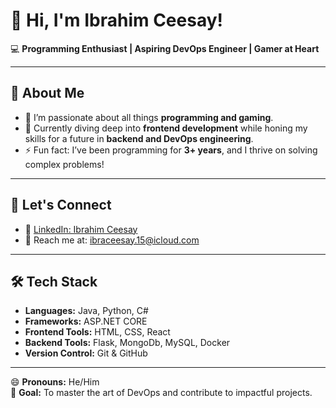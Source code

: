 
# 👋 Hi, I'm Ibrahim Ceesay!  

💻 **Programming Enthusiast | Aspiring DevOps Engineer | Gamer at Heart**  

---

## 🚀 About Me  

- 👀 I’m passionate about all things **programming and gaming**.  
- 🌱 Currently diving deep into **frontend development** while honing my skills for a future in **backend and DevOps engineering**.  
- ⚡ Fun fact: I’ve been programming for **3+ years**, and I thrive on solving complex problems!  

---

## 🔗 Let's Connect  

- 💼 [LinkedIn: Ibrahim Ceesay](https://www.linkedin.com/in/ibrahim-ceesay-631861285/)  
- 📧 Reach me at: [ibraceesay.15@icloud.com](mailto:ibraceesay.15@icloud.com)  

---

## 🛠️ Tech Stack  

- **Languages:** Java, Python, C#
- **Frameworks:** ASP.NET CORE  
- **Frontend Tools:** HTML, CSS, React  
- **Backend Tools:** Flask, MongoDb, MySQL, Docker
- **Version Control:** Git & GitHub  

---

😄 **Pronouns:** He/Him  
🎯 **Goal:** To master the art of DevOps and contribute to impactful projects.  
